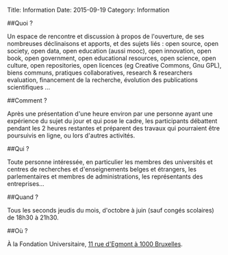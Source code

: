 Title: Information
Date: 2015-09-19
Category: Information

##Quoi ?

Un espace de rencontre et discussion à propos de l'ouverture, de ses nombreuses déclinaisons et apports, et des sujets liés : open source, open society, open data, open education (aussi mooc), open innovation, open book, open government, open educational resources, open science, open culture, open repositories, open licences (eg Creative Commons, Gnu GPL), biens communs, pratiques collaboratives, research & researchers evaluation, financement de la recherche, évolution des publications scientifiques ...

##Comment ?

Après une présentation d'une heure environ par une personne ayant une expérience du sujet du jour et qui pose le cadre, les participants débattent pendant les 2 heures restantes et préparent des travaux qui pourraient être poursuivis en ligne, ou lors d'autres activités.

##Qui ?

Toute personne intéressée, en particulier les membres des universités et centres de recherches et d'enseignements belges et étrangers, les parlementaires et membres de administrations, les représentants des entreprises...

##Quand ?

Tous les seconds jeudis du mois, d'octobre à juin (sauf congés scolaires) de 18h30 à 21h30.

##Où ?

À la Fondation Universitaire, [11 rue d'Egmont à 1000 Bruxelles](http://www.openstreetmap.org/node/2656942783#map=17/50.83822/4.36697).
